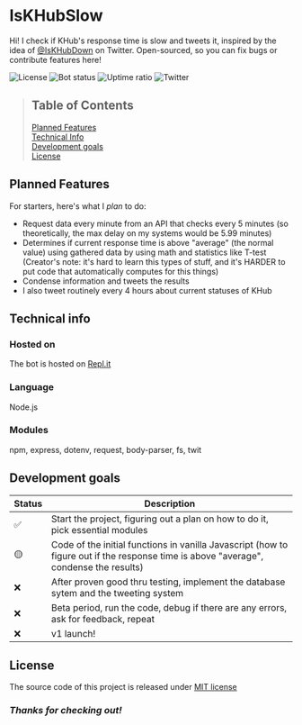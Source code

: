 # IsKHubSlow
Hi! I check if KHub's response time is slow and tweets it, inspired by the idea of [@IsKHubDown](https://twitter.com/IsKHubDown "@IsKHubDown") on Twitter. Open-sourced, so you can fix bugs or contribute features here!

<!-- Shield batches -->
![License](https://img.shields.io/github/license/xyr11/iskhubslow?color=blue&style=flat-square)
![Bot status](https://img.shields.io/uptimerobot/status/m787049497-77105a43774c3d08e2afb952?style=flat-square)
![Uptime ratio](https://img.shields.io/uptimerobot/ratio/7/m787049497-77105a43774c3d08e2afb952?label=uptime%20ratio&style=flat-square) 
![Twitter](https://img.shields.io/twitter/follow/IsKHubSlow?color=blue&style=flat-square)

> ## Table of Contents
> [Planned Features](#planned-features) <br>
> [Technical Info](#technical-info) <br>
> [Development goals](#development-goals) <br>
> [License](#license)

## Planned Features
For starters, here's what I *plan* to do:
- Request data every minute from an API that checks every 5 minutes (so theoretically, the max delay on my systems would be 5.99 minutes)
- Determines if current response time is above "average" (the normal value) using gathered data by using math and statistics like T-test (Creator's note: it's hard to learn this types of stuff, and it's HARDER to put code that automatically computes for this things)
- Condense information and tweets the results
- I also tweet routinely every 4 hours about current statuses of KHub

## Technical info
### Hosted on
The bot is hosted on [Repl.it](https://repl.it/@xyr11/iskhubslow)

### Language
Node.js

### Modules
npm, express, dotenv, request, body-parser, fs, twit

## Development goals
Status | Description
--- | ---
✅ | Start the project, figuring out a plan on how to do it, pick essential modules
🟡 | Code of the initial functions in vanilla Javascript (how to figure out if the response time is above "average", condense the results)
❌ | After proven good thru testing, implement the database sytem and the tweeting system
❌ | Beta period, run the code, debug if there are any errors, ask for feedback, repeat
❌ | v1 launch!

## License
The source code of this project is released under [MIT license](https://github.com/xyr11/xtrike-bot/blob/main/LICENSE)

### *Thanks for checking out!*
